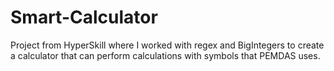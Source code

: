 # Smart-Calculator

Project from HyperSkill where I worked with regex and BigIntegers to create a calculator that can perform calculations with symbols that PEMDAS uses.
